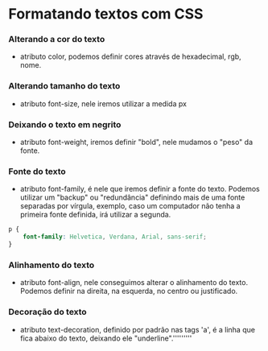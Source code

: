 # Formatando textos com CSS

### Alterando a cor do texto
- atributo color, podemos definir cores através de hexadecimal, rgb, nome.

### Alterando tamanho do texto
- atributo font-size, nele iremos utilizar a medida px

### Deixando o texto em negrito
- atributo font-weight, iremos definir "bold", nele mudamos o "peso" da fonte.

### Fonte do texto
- atributo font-family, é nele que iremos definir a fonte do texto. Podemos utilizar um "backup" ou "redundância" definindo mais de uma fonte separadas por vírgula, exemplo, caso um computador não tenha a primeira fonte definida, irá utilizar a segunda.
```css
p {
    font-family: Helvetica, Verdana, Arial, sans-serif;
}
```

### Alinhamento do texto
- atributo font-align, nele conseguimos alterar o alinhamento do texto. Podemos definir na direita, na esquerda, no centro ou justificado.

### Decoração do texto
- atributo text-decoration, definido por padrão nas tags 'a', é a linha que fica abaixo do texto, deixando ele "underline".'''''''''